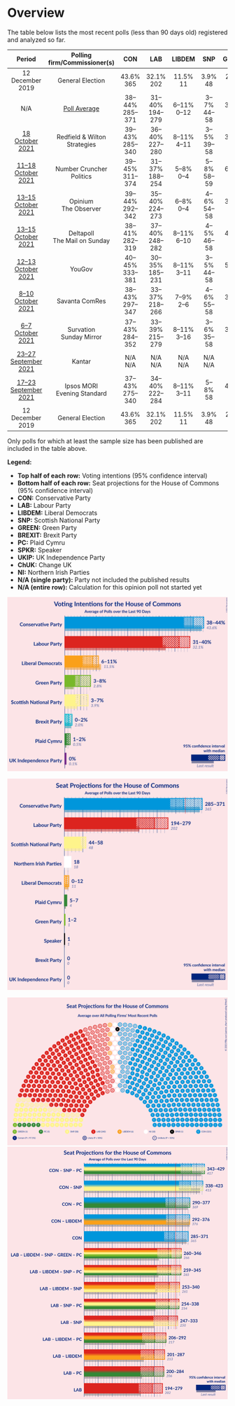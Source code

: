 # Overview

The table below lists the most recent polls (less than 90 days old) registered and analyzed so far.

| Period     | Polling firm/Commissioner(s) | CON | LAB | LIBDEM | SNP | GREEN | BREXIT | PC | SPKR | UKIP | ChUK | NI |
|:----------:|:----------------------------:|:--:|:--:|:--:|:--:|:--:|:--:|:--:|:--:|:--:|:--:|:--:|
| 12 December 2019 | General Election | 43.6% <br> 365 | 32.1% <br> 202 | 11.5% <br> 11 | 3.9% <br> 48 | 2.8% <br> 1 | 2.0% <br> 0 | 0.5% <br> 4 | 0.1% <br> 1 | 0.1% <br> 0 | 0.0% <br> 0 | 0.0% <br> 18 |
| N/A | [Poll Average](average.html) | 38–44% <br> 285–371 | 31–40% <br> 194–279 | 6–11% <br> 0–12 | 3–7% <br> 44–58 | 3–8% <br> 1–2 | 0–2% <br> 0 | 1–2% <br> 5–7 | N/A <br> 1 | 0% <br> 0 | N/A <br> N/A | N/A <br> 18 |
| [18 October 2021](2021-10-18-RedfieldWiltonStrategies.html) | Redfield & Wilton Strategies | 39–43% <br> 285–340 | 36–40% <br> 227–280 | 8–11% <br> 4–11 | 3–5% <br> 39–58 | 3–5% <br> 1 | 1–2% <br> 0 | 1–2% <br> 5–6 | N/A <br> 1 | N/A <br> N/A | N/A <br> N/A | N/A <br> 18 |
| [11–18 October 2021](2021-10-18-NumberCruncherPolitics.html) | Number Cruncher Politics | 39–45% <br> 311–374 | 31–37% <br> 188–254 | 5–8% <br> 0–4 | 5–8% <br> 58–59 | 6–9% <br> 1–3 | 1–2% <br> 0 | 1–2% <br> 4–9 | N/A <br> 1 | N/A <br> N/A | N/A <br> N/A | N/A <br> 18 |
| [13–15 October 2021](2021-10-15-Opinium.html) | Opinium <br> The Observer | 39–44% <br> 292–342 | 35–40% <br> 224–273 | 6–8% <br> 0–4 | 4–6% <br> 54–58 | 3–5% <br> 1 | N/A <br> N/A | 1–2% <br> 5–6 | N/A <br> 1 | N/A <br> N/A | N/A <br> N/A | N/A <br> 18 |
| [13–15 October 2021](2021-10-15-Deltapoll.html) | Deltapoll <br> The Mail on Sunday | 38–41% <br> 282–319 | 37–40% <br> 248–282 | 8–11% <br> 6–10 | 4–5% <br> 46–58 | 4–6% <br> 1 | 1% <br> 0 | 1% <br> 5–6 | N/A <br> 1 | 0% <br> 0 | N/A <br> N/A | N/A <br> 18 |
| [12–13 October 2021](2021-10-13-YouGov.html) | YouGov | 40–45% <br> 333–381 | 30–35% <br> 185–231 | 8–11% <br> 3–11 | 3–5% <br> 44–58 | 5–8% <br> 1–2 | 1–3% <br> 0 | 1–2% <br> 5–8 | N/A <br> 1 | N/A <br> N/A | N/A <br> N/A | N/A <br> 18 |
| [8–10 October 2021](2021-10-10-SavantaComRes.html) | Savanta ComRes | 38–43% <br> 297–347 | 33–37% <br> 218–266 | 7–9% <br> 2–6 | 4–6% <br> 55–58 | 3–5% <br> 1 | N/A <br> N/A | N/A <br> N/A | N/A <br> 1 | N/A <br> N/A | N/A <br> N/A | N/A <br> 18 |
| [6–7 October 2021](2021-10-07-Survation.html) | Survation <br> Sunday Mirror | 37–43% <br> 284–352 | 33–39% <br> 215–279 | 8–11% <br> 3–16 | 3–6% <br> 35–58 | 3–5% <br> 1 | 1–2% <br> 0 | 1–2% <br> 4–7 | N/A <br> 1 | N/A <br> N/A | N/A <br> N/A | N/A <br> 18 |
| [23–27 September 2021](2021-09-27-Kantar.html) | Kantar | N/A <br> N/A | N/A <br> N/A | N/A <br> N/A | N/A <br> N/A | N/A <br> N/A | N/A <br> N/A | N/A <br> N/A | N/A <br> N/A | N/A <br> N/A | N/A <br> N/A | N/A <br> N/A |
| [17–23 September 2021](2021-09-23-IpsosMORI.html) | Ipsos MORI <br> Evening Standard | 37–43% <br> 275–340 | 34–40% <br> 222–284 | 8–11% <br> 3–11 | 5–8% <br> 58 | 4–6% <br> 1 | 0–1% <br> 0 | 1–2% <br> 4–7 | N/A <br> 1 | N/A <br> N/A | N/A <br> N/A | N/A <br> 18 |
| 12 December 2019 | General Election | 43.6% <br> 365 | 32.1% <br> 202 | 11.5% <br> 11 | 3.9% <br> 48 | 2.8% <br> 1 | 2.0% <br> 0 | 0.5% <br> 4 | 0.1% <br> 1 | 0.1% <br> 0 | 0.0% <br> 0 | 0.0% <br> 18 |

Only polls for which at least the sample size has been published are included in the table above.

**Legend:**
+ **Top half of each row:** Voting intentions (95% confidence interval)
+ **Bottom half of each row:** Seat projections for the House of Commons (95% confidence interval)
+ **CON:** Conservative Party
+ **LAB:** Labour Party
+ **LIBDEM:** Liberal Democrats
+ **SNP:** Scottish National Party
+ **GREEN:** Green Party
+ **BREXIT:** Brexit Party
+ **PC:** Plaid Cymru
+ **SPKR:** Speaker
+ **UKIP:** UK Independence Party
+ **ChUK:** Change UK
+ **NI:** Northern Irish Parties
+ **N/A (single party):** Party not included the published results
+ **N/A (entire row):** Calculation for this opinion poll not started yet


![Graph with voting intentions not yet produced](average.png "Voting Intentions")

![Graph with seats not yet produced](average-seats.png "Seats")

![Graph with seating plan not yet produced](average-seating-plan.png "Seating Plan")
![Graph with coalitions seats not yet produced](average-coalitions-seats.png "Coalitions Seats")
